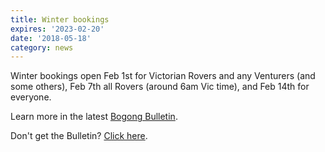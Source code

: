 ```yaml
---
title: Winter bookings
expires: '2023-02-20'
date: '2018-05-18'
category: news
---
```


Winter bookings open Feb 1st for Victorian Rovers and any Venturers (and some
others), Feb 7th all Rovers (around 6am Vic time), and Feb 14th for everyone.

Learn more in the latest [Bogong Bulletin](https://mailchi.mp/aca9b9219fce/bogong-bulletin-93).

Don't get the Bulletin? [Click here](https://bogongroverchalet.us19.list-manage.com/subscribe?u=4ca3b745e43b54dd2edf5eb5a&id=49c8d3fce2).
